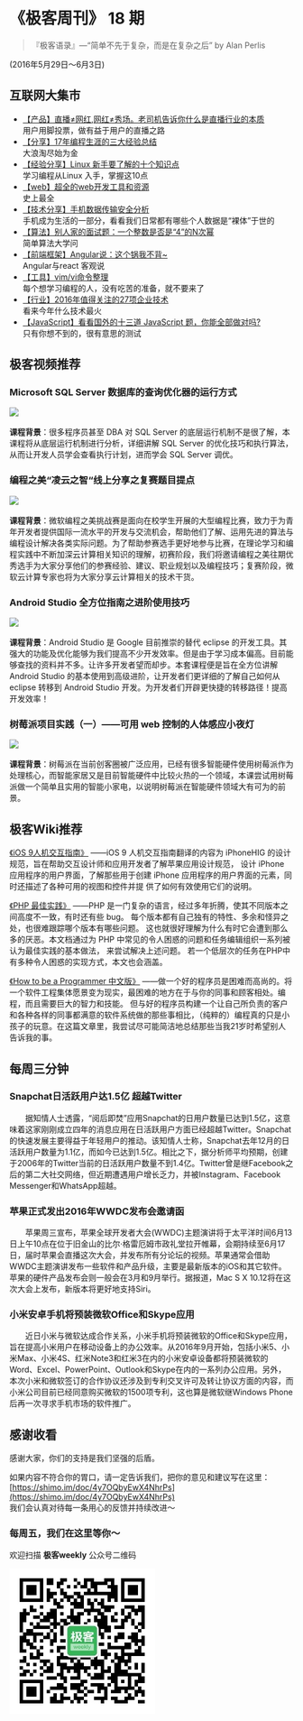 # 《极客周刊》 18 期

>『极客语录』—“简单不先于复杂，而是在复杂之后”  by  Alan Perlis

(2016年5月29日～6月3日)

## 互联网大集市



- [【产品】直播≠网红,网红≠秀场。老司机告诉你什么是直播行业的本质](http://www.pmcaff.com/article/index/247288042646656?from=selection)
<br>用户用脚投票，做有益于用户的直播之路
- [【分享】17年编程生涯的三大经验总结](http://www.codeceo.com/article/17-year-3-tips-programming.html)
<br>大浪淘尽始为金
- [【经验分享】Linux 新手要了解的十个知识点](http://www.oschina.net/news/73983/linux-knowledge-point)
<br>学习编程从Linux 入手，掌握这10点
- [【web】超全的web开发工具和资源](http://codecloud.net/tools-and-resources-about-web-development-7790.html)
<br>史上最全
- [【技术分享】手机数据传输安全分析](http://www.freebuf.com/articles/wireless/105872.html)
<br>手机成为生活的一部分，看看我们日常都有哪些个人数据是“裸体”于世的
- [【算法】别人家的面试题：一个整数是否是“4”的N次幂](https://www.h5jun.com/post/power-of-four.html)
<br>简单算法大学问
- [【前端框架】Angular说：这个锅我不背~](http://yalishizhude.github.io/2016/05/30/4angular/)
<br>Angular与react 客观说
- [【工具】vim/vi命令整理](https://zhuanlan.zhihu.com/p/21278816)
<br>每个想学习编程的人，没有吃苦的准备，就不要来了
- [【行业】2016年值得关注的27项企业技术](http://mp.weixin.qq.com/s?__biz=MzA3MzI4MjgzMw==&mid=2650715794&idx=1&sn=e8ad0b9abd274bd0cb797cef687dc39b&scene=0#wechat_redirect)
<br>看来今年什么技术最火
- [【JavaScript】看看国外的十三道 JavaScript 题，你能全部做对吗?](http://www.58maisui.com/2016/06/03/a-88/)
<br>只有你想不到的，很有意思的测试

## 极客视频推荐

### Microsoft SQL Server 数据库的查询优化器的运行方式

<a href="http://www.jikexueyuan.com/course/2792.html"><img src="http://a1.jikexueyuan.com/home/201605/31/8106/574cf063488d1.jpg"/>
</a>

**课程背景**：很多程序员甚至 DBA 对 SQL Server 的底层运行机制不是很了解，本课程将从底层运行机制进行分析，详细讲解 SQL Server 的优化技巧和执行算法，从而让开发人员学会查看执行计划，进而学会 SQL Server 调优。

### 编程之美“凌云之智“线上分享之复赛题目提点

<a href="http://www.jikexueyuan.com/course/2712.html"><img src="http://a1.jikexueyuan.com/home/201604/27/f82a/572075dc19d25.jpg"/>
</a>

**课程背景**：微软编程之美挑战赛是面向在校学生开展的大型编程比赛，致力于为青年开发者提供国际一流水平的开发与交流机会，帮助他们了解、运用先进的算法与编程设计解决各类实际问题。为了帮助参赛选手更好地参与比赛，在理论学习和编程实践中不断加深云计算相关知识的理解，初赛阶段，我们将邀请编程之美往期优秀选手为大家分享他们的参赛经验、建议、职业规划以及编程技巧；复赛阶段，微软云计算专家也将为大家分享云计算相关的技术干货。

### Android Studio 全方位指南之进阶使用技巧

<a href="http://www.jikexueyuan.com/course/2706.html"><img src="http://a1.jikexueyuan.com/home/201604/26/9759/571ecfcc2dbfa.jpg"/>
</a>

**课程背景**：Android Studio 是 Google 目前推崇的替代 eclipse 的开发工具。其强大的功能及优化能够为我们提高不少开发效率。但是由于学习成本偏高。目前能够查找的资料并不多。让许多开发者望而却步。本套课程便是旨在全方位讲解 Android Studio 的基本使用到高级进阶，让开发者们更详细的了解自己如何从 eclipse 转移到 Android Studio 开发。为开发者们开辟更快捷的转移路径！提高开发效率！

### 树莓派项目实践（一）——可用 web 控制的人体感应小夜灯

<a href="http://www.jikexueyuan.com/course/2791.html"><img src="http://a1.jikexueyuan.com/home/201605/31/b69b/574ce7dd60ce7.jpg"/>
</a>

**课程背景**：树莓派在当前创客圈被广泛应用，已经有很多智能硬件使用树莓派作为处理核心，而智能家居又是目前智能硬件中比较火热的一个领域，本课尝试用树莓派做一个简单且实用的智能小家电，以说明树莓派在智能硬件领域大有可为的前景。

## 极客Wiki推荐

[《iOS 9人机交互指南》](http://wiki.jikexueyuan.com/project/ios-9-human-computer-interface-guidelines/) ——iOS 9 人机交互指南翻译的内容为 iPhoneHIG 的设计规范，旨在帮助交互设计师和应用开发者了解苹果应用设计规范， 设计 iPhone 应用程序的用户界面，了解那些用于创建 iPhone 应用程序的用户界面的元素，同时还描述了各种可用的视图和控件并提 供了如何有效使用它们的说明。

[《PHP 最佳实践》](http://wiki.jikexueyuan.com/project/php-best-practices/) ——PHP 是一门复杂的语言，经过多年折腾，使其不同版本之间高度不一致，有时还有些 bug。 每个版本都有自己独有的特性、多余和怪异之处，也很难跟踪哪个版本有哪些问题。 这也就很好理解为什么有时它会遭到那么多的厌恶。本文档通过为 PHP 中常见的令人困惑的问题和任务编辑组织一系列被认为最佳实践的基本做法， 来尝试解决上述问题。 若一个低层次的任务在PHP中有多种令人困惑的实现方式，本文也会涵盖。

[《How to be a Programmer 中文版》](http://wiki.jikexueyuan.com/project/how-to-be-a-programmer/) ——做一个好的程序员是困难而高尚的。将一个软件工程集体愿景变为现实，最困难的地方在于与你的同事和顾客相处。编程，而且需要巨大的智力和技能。 但与好的程序员构建一个让自己所负责的客户和各种各样的同事都满意的软件系统做的那些事相比，（纯粹的）编程真的只是小孩子的玩意。在这篇文章里，我尝试尽可能简洁地总结那些当我21岁时希望别人告诉我的事。

## 每周三分钟

### Snapchat日活跃用户达1.5亿 超越Twitter

　　据知情人士透露，“阅后即焚”应用Snapchat的日用户数量已达到1.5亿，这意味着这家刚刚成立四年的消息应用在日活跃用户方面已经超越Twitter。Snapchat的快速发展主要得益于年轻用户的推动。该知情人士称，Snapchat去年12月的日活跃用户数量为1.1亿，而如今已达到1.5亿。相比之下，据分析师平均预期，创建于2006年的Twitter当前的日活跃用户数量不到1.4亿。Twitter曾是继Facebook之后的第二大社交网络，但近期遭遇用户增长乏力，并被Instagram、Facebook Messenger和WhatsApp超越。

### 苹果正式发出2016年WWDC发布会邀请函

　　苹果周三宣布，苹果全球开发者大会(WWDC)主题演讲将于太平洋时间6月13日上午10点在位于旧金山的比尔·格雷厄姆市政礼堂拉开帷幕，会期持续至6月17日，届时苹果会直播这次大会，并发布所有分论坛的视频。苹果通常会借助WWDC主题演讲发布一些软件和产品升级，主要是最新版本的iOS和其它软件。苹果的硬件产品发布会则一般会在3月和9月举行。据报道，Mac S X 10.12将在这次大会上发布，新版本将更好地支持Siri。

### 小米安卓手机将预装微软Office和Skype应用

　　近日小米与微软达成合作关系，小米手机将预装微软的Office和Skype应用，旨在提高小米用户在移动设备上的办公效率。从2016年9月开始，包括小米5、小米Max、小米4S、红米Note3和红米3在内的小米安卓设备都将预装微软的Word、Excel、PowerPoint、Outlook和Skype在内的一系列办公应用。另外，本次小米和微软签订的合作协议还涉及到专利交叉许可及转让协议方面的内容，而小米公司目前已经同意购买微软的1500项专利，这也算是微软继Windows Phone后再一次寻求手机市场的软件推广。

## 感谢收看

感谢大家，你们的支持是我们坚强的后盾。

如果内容不符合你的胃口，请一定告诉我们，把你的意见和建议写在这里： [https://shimo.im/doc/4y7OQbyEwX4NhrPs](https://shimo.im/doc/4y7OQbyEwX4NhrPs)   
我们会认真对待每一条用心的反馈并持续改进～

### 每周五，我们在这里等你～

欢迎扫描 **极客weekly** 公众号二维码

![](images/weixin.jpg)
